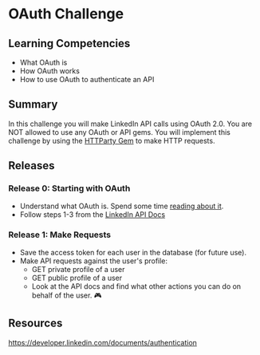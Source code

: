 # OAuth Challenge

## Learning Competencies

- What OAuth is
- How OAuth works
- How to use OAuth to authenticate an API

## Summary
In this challenge you will make LinkedIn API calls using OAuth 2.0. You are NOT
allowed to use any OAuth or API gems. You will implement this challenge by using
the [HTTParty Gem](https://github.com/jnunemaker/httparty) to make HTTP requests.

## Releases

### Release 0: Starting with OAuth
- Understand what OAuth is. Spend some time [reading about it](http://oauth.net/2/).
- Follow steps 1-3 from the [LinkedIn API Docs](https://developer.linkedin.com/documents/authentication)

### Release 1: Make Requests
- Save the access token for each user in the database (for future use).
- Make API requests against the user's profile:
  - GET private profile of a user
  - GET public profile of a user
  - Look at the API docs and find what other actions you can do on behalf of the user. :video_game:


## Resources
https://developer.linkedin.com/documents/authentication

